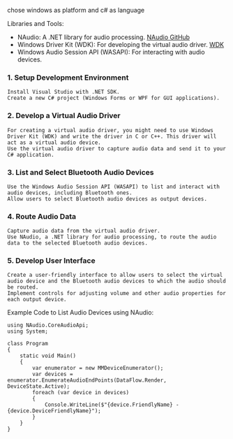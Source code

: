 chose windows as platform and c# as language

Libraries and Tools:

- NAudio: A .NET library for audio processing. [NAudio GitHub](https://github.com/naudio/NAudio)
- Windows Driver Kit (WDK): For developing the virtual audio driver. [WDK](https://docs.microsoft.com/en-us/windows-hardware/drivers/download-the-wdk)
- Windows Audio Session API (WASAPI): For interacting with audio devices.


### 1. Setup Development Environment

    Install Visual Studio with .NET SDK.
    Create a new C# project (Windows Forms or WPF for GUI applications).

### 2. Develop a Virtual Audio Driver

    For creating a virtual audio driver, you might need to use Windows Driver Kit (WDK) and write the driver in C or C++. This driver will act as a virtual audio device.
    Use the virtual audio driver to capture audio data and send it to your C# application.

### 3. List and Select Bluetooth Audio Devices

    Use the Windows Audio Session API (WASAPI) to list and interact with audio devices, including Bluetooth ones.
    Allow users to select Bluetooth audio devices as output devices.

### 4. Route Audio Data

    Capture audio data from the virtual audio driver.
    Use NAudio, a .NET library for audio processing, to route the audio data to the selected Bluetooth audio devices.

### 5. Develop User Interface

    Create a user-friendly interface to allow users to select the virtual audio device and the Bluetooth audio devices to which the audio should be routed.
    Implement controls for adjusting volume and other audio properties for each output device.

Example Code to List Audio Devices using NAudio:

```
using NAudio.CoreAudioApi;
using System;

class Program
{
    static void Main()
    {
        var enumerator = new MMDeviceEnumerator();
        var devices = enumerator.EnumerateAudioEndPoints(DataFlow.Render, DeviceState.Active);
        foreach (var device in devices)
        {
            Console.WriteLine($"{device.FriendlyName} - {device.DeviceFriendlyName}");
        }
    }
}

```

